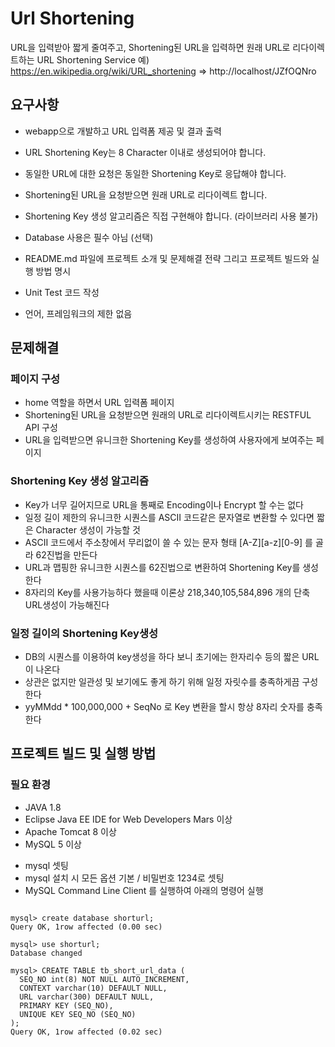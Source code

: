 Url Shortening
==============

URL을 입력받아 짧게 줄여주고, Shortening된 URL을 입력하면 원래 URL로 리다이렉트하는 URL Shortening Service
예) https://en.wikipedia.org/wiki/URL_shortening => http://localhost/JZfOQNro

## 요구사항

- webapp으로 개발하고 URL 입력폼 제공 및 결과 출력
- URL Shortening Key는 8 Character 이내로 생성되어야 합니다. 
- 동일한 URL에 대한 요청은 동일한 Shortening Key로 응답해야 합니다. 
- Shortening된 URL을 요청받으면 원래 URL로 리다이렉트 합니다. 
- Shortening Key 생성 알고리즘은 직접 구현해야 합니다. (라이브러리 사용 불가)
- Database 사용은 필수 아님 (선택)
 
- README.md 파일에 프로젝트 소개 및 문제해결 전략 그리고 프로젝트 빌드와 실행 방법 명시 
- Unit Test 코드 작성
- 언어, 프레임워크의 제한 없음
## 문제해결

### 페이지 구성
- home 역할을 하면서 URL 입력폼 페이지 
- Shortening된 URL을 요청받으면 원래의 URL로 리다이렉트시키는 RESTFUL API 구성
- URL을 입력받으면 유니크한 Shortening Key를 생성하여 사용자에게 보여주는 페이지

### Shortening Key 생성 알고리즘
- Key가 너무 길어지므로 URL을 통째로 Encoding이나 Encrypt 할 수는 없다
- 일정 길이 제한의 유니크한 시퀀스를 ASCII 코드같은 문자열로 변환할 수 있다면 짧은 Character 생성이 가능할 것
- ASCII 코드에서 주소창에서 무리없이 쓸 수 있는 문자 형태 [A-Z][a-z][0-9] 를 골라 62진법을 만든다
- URL과 맵핑한 유니크한 시퀀스를 62진법으로 변환하여 Shortening Key를 생성한다
- 8자리의 Key를 사용가능하다 했을때 이론상 218,340,105,584,896 개의 단축 URL생성이 가능해진다

### 일정 길이의 Shortening Key생성
- DB의 시퀀스를 이용하여 key생성을 하다 보니 초기에는 한자리수 등의 짧은 URL이 나온다
- 상관은 없지만 일관성 및 보기에도 좋게 하기 위해 일정 자릿수를 충족하게끔 구성한다
- yyMMdd * 100,000,000 + SeqNo 로 Key 변환을 할시 항상 8자리 숫자를 충족한다

## 프로젝트 빌드 및 실행 방법

### 필요 환경
- JAVA 1.8
- Eclipse Java EE IDE for Web Developers Mars 이상
- Apache Tomcat 8 이상
- MySQL 5 이상
 
* mysql 셋팅
* mysql 설치 시 모든 옵션 기본 / 비밀번호 1234로 셋팅
* MySQL Command Line Client 를 실행하여 아래의 명령어 실행
<pre><code> 
mysql> create database shorturl;
Query OK, 1row affected (0.00 sec)

mysql> use shorturl;
Database changed

mysql> CREATE TABLE tb_short_url_data (
  SEQ_NO int(8) NOT NULL AUTO_INCREMENT,
  CONTEXT varchar(10) DEFAULT NULL,
  URL varchar(300) DEFAULT NULL,
  PRIMARY KEY (SEQ_NO),
  UNIQUE KEY SEQ_NO (SEQ_NO)
);
Query OK, 1row affected (0.02 sec)
</code></pre>





